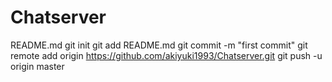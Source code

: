 # Chatserver
README.md
git init
git add README.md
git commit -m "first commit"
git remote add origin https://github.com/akiyuki1993/Chatserver.git
git push -u origin master
